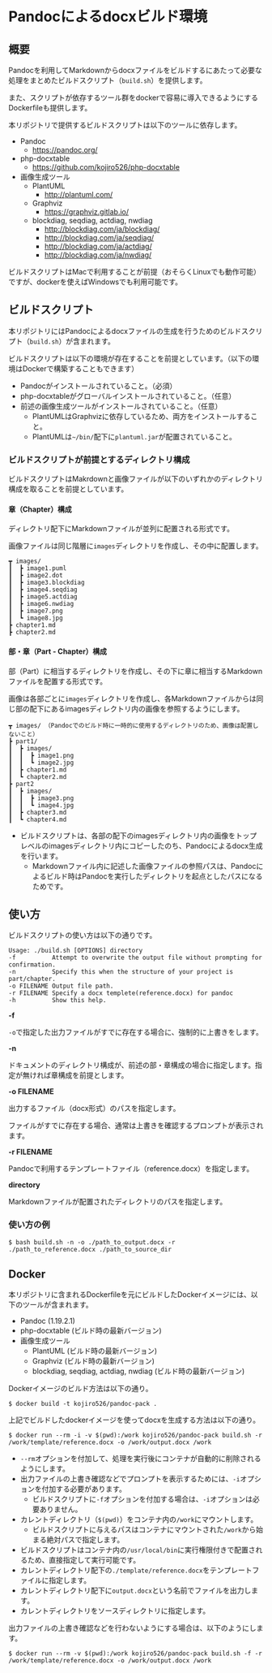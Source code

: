 # Pandocによるdocxビルド環境

## 概要

Pandocを利用してMarkdownからdocxファイルをビルドするにあたって必要な処理をまとめたビルドスクリプト（`build.sh`）を提供します。

また、スクリプトが依存するツール群をdockerで容易に導入できるようにするDockerfileも提供します。

本リポジトリで提供するビルドスクリプトは以下のツールに依存します。

- Pandoc
    - https://pandoc.org/
- php-docxtable
    - https://github.com/kojiro526/php-docxtable
- 画像生成ツール
    - PlantUML
        - http://plantuml.com/
    - Graphviz
        - https://graphviz.gitlab.io/
    - blockdiag, seqdiag, actdiag, nwdiag
        - http://blockdiag.com/ja/blockdiag/
        - http://blockdiag.com/ja/seqdiag/
        - http://blockdiag.com/ja/actdiag/
        - http://blockdiag.com/ja/nwdiag/

ビルドスクリプトはMacで利用することが前提（おそらくLinuxでも動作可能）ですが、dockerを使えばWindowsでも利用可能です。

## ビルドスクリプト

本リポジトリにはPandocによるdocxファイルの生成を行うためのビルドスクリプト（`build.sh`）が含まれます。

ビルドスクリプトは以下の環境が存在することを前提としています。（以下の環境はDockerで構築することもできます）

- Pandocがインストールされていること。（必須）
- php-docxtableがグローバルインストールされていること。（任意）
- 前述の画像生成ツールがインストールされていること。（任意）
    - PlantUMLはGraphvizに依存しているため、両方をインストールすること。
    - PlantUMLは`~/bin/`配下に`plantuml.jar`が配置されていること。

### ビルドスクリプトが前提とするディレクトリ構成

ビルドスクリプトはMakrdownと画像ファイルが以下のいずれかのディレクトリ構成を取ることを前提としています。

#### 章（Chapter）構成

ディレクトリ配下にMarkdownファイルが並列に配置される形式です。

画像ファイルは同じ階層に`images`ディレクトリを作成し、その中に配置します。

```
┳ images/ 
┃  ┣ image1.puml
┃  ┣ image2.dot
┃  ┣ image3.blockdiag
┃  ┣ image4.seqdiag
┃  ┣ image5.actdiag
┃  ┣ image6.nwdiag
┃  ┣ image7.png
┃  ┗ image8.jpg
┣ chapter1.md
┣ chapter2.md
```

#### 部・章（Part - Chapter）構成

部（Part）に相当するディレクトリを作成し、その下に章に相当するMarkdownファイルを配置する形式です。

画像は各部ごとに`images`ディレクトリを作成し、各Markdownファイルからは同じ部の配下にあるimagesディレクトリ内の画像を参照するようにします。

```
┳ images/ （Pandocでのビルド時に一時的に使用するディレクトリのため、画像は配置しないこと）
┣ part1/
┃  ┣ images/
┃  ┃  ┣ image1.png
┃  ┃  ┗ image2.jpg
┃  ┣ chapter1.md
┃  ┗ chapter2.md
┣ part2
┃  ┣ images/
┃  ┃  ┣ image3.png
┃  ┃  ┗ image4.jpg
┃  ┣ chapter3.md
┃  ┗ chapter4.md
```

- ビルドスクリプトは、各部の配下のimagesディレクトリ内の画像をトップレベルのimagesディレクトリ内にコピーしたのち、Pandocによるdocx生成を行います。
    - Markdownファイル内に記述した画像ファイルの参照パスは、Pandocによるビルド時はPandocを実行したディレクトリを起点としたパスになるためです。

## 使い方

ビルドスクリプトの使い方は以下の通りです。

```
Usage: ./build.sh [OPTIONS] directory
-f          Attempt to overwrite the output file without prompting for confirmation.
-n          Specify this when the structure of your project is part/chapter.
-o FILENAME Output file path.
-r FILENAME Specify a docx templete(reference.docx) for pandoc
-h          Show this help.
```

__-f__

`-o`で指定した出力ファイルがすでに存在する場合に、強制的に上書きをします。

__-n__

ドキュメントのディレクトリ構成が、前述の部・章構成の場合に指定します。指定が無ければ章構成を前提とします。

__-o FILENAME__

出力するファイル（docx形式）のパスを指定します。

ファイルがすでに存在する場合、通常は上書きを確認するプロンプトが表示されます。

__-r FILENAME__

Pandocで利用するテンプレートファイル（reference.docx）を指定します。

__directory__

Markdownファイルが配置されたディレクトリのパスを指定します。

### 使い方の例

```
$ bash build.sh -n -o ./path_to_output.docx -r ./path_to_reference.docx ./path_to_source_dir
```

## Docker

本リポジトリに含まれるDockerfileを元にビルドしたDockerイメージには、以下のツールが含まれます。

- Pandoc (1.19.2.1)
- php-docxtable  (ビルド時の最新バージョン)
- 画像生成ツール
    - PlantUML  (ビルド時の最新バージョン)
    - Graphviz  (ビルド時の最新バージョン)
    - blockdiag, seqdiag, actdiag, nwdiag  (ビルド時の最新バージョン)


Dockerイメージのビルド方法は以下の通り。

```
$ docker build -t kojiro526/pandoc-pack .
```

上記でビルドしたdockerイメージを使ってdocxを生成する方法は以下の通り。

```
$ docker run --rm -i -v $(pwd):/work kojiro526/pandoc-pack build.sh -r /work/template/reference.docx -o /work/output.docx /work
```

- `--rm`オプションを付加して、処理を実行後にコンテナが自動的に削除されるようにします。
- 出力ファイルの上書き確認などでプロンプトを表示するためには、`-i`オプションを付加する必要があります。
    - ビルドスクリプトに`-f`オプションを付加する場合は、`-i`オプションは必要ありません。
- カレントディレクトリ（`$(pwd)`）をコンテナ内の`/work`にマウントします。
    - ビルドスクリプトに与えるパスはコンテナにマウントされた`/work`から始まる絶対パスで指定します。
- ビルドスクリプトはコンテナ内の`/usr/local/bin`に実行権限付きで配置されるため、直接指定して実行可能です。
- カレントディレクトリ配下の`./template/reference.docx`をテンプレートファイルに指定します。
- カレントディレクトリ配下に`output.docx`という名前でファイルを出力します。
- カレントディレクトリをソースディレクトリに指定します。

出力ファイルの上書き確認などを行わないようにする場合は、以下のようにします。

```
$ docker run --rm -v $(pwd):/work kojiro526/pandoc-pack build.sh -f -r /work/template/reference.docx -o /work/output.docx /work
```


